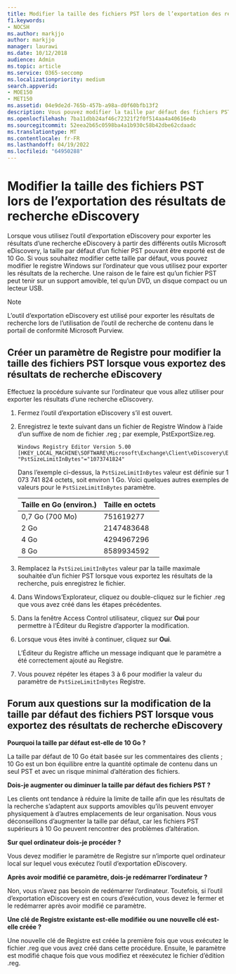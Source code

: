 ```yaml
---
title: Modifier la taille des fichiers PST lors de l’exportation des résultats de recherche eDiscovery
f1.keywords:
- NOCSH
ms.author: markjjo
author: markjjo
manager: laurawi
ms.date: 10/12/2018
audience: Admin
ms.topic: article
ms.service: O365-seccomp
ms.localizationpriority: medium
search.appverid:
- MOE150
- MET150
ms.assetid: 04e9de2d-765b-457b-a98a-d0f60bfb13f2
description: Vous pouvez modifier la taille par défaut des fichiers PST téléchargés sur votre ordinateur lorsque vous exportez les résultats de la recherche eDiscovery.
ms.openlocfilehash: 7ba11dbb24af46c72321f2f0f514aa4a40616e4b
ms.sourcegitcommit: 52eea2b65c0598ba4a1b930c58b42dbe62cdaadc
ms.translationtype: MT
ms.contentlocale: fr-FR
ms.lasthandoff: 04/19/2022
ms.locfileid: "64950288"
---
```

# <a name="change-the-size-of-pst-files-when-exporting-ediscovery-search-results"></a>Modifier la taille des fichiers PST lors de l’exportation des résultats de recherche eDiscovery

Lorsque vous utilisez l’outil d’exportation eDiscovery pour exporter les résultats d’une recherche eDiscovery à partir des différents outils Microsoft eDiscovery, la taille par défaut d’un fichier PST pouvant être exporté est de 10 Go. Si vous souhaitez modifier cette taille par défaut, vous pouvez modifier le registre Windows sur l’ordinateur que vous utilisez pour exporter les résultats de la recherche. Une raison de le faire est qu’un fichier PST peut tenir sur un support amovible, tel qu’un DVD, un disque compact ou un lecteur USB. 
  
> [!NOTE]
> L’outil d’exportation eDiscovery est utilisé pour exporter les résultats de recherche lors de l’utilisation de l’outil de recherche de contenu dans le portail de conformité Microsoft Purview.
  
## <a name="create-a-registry-setting-to-change-the-size-of-pst-files-when-you-export-ediscovery-search-results"></a>Créer un paramètre de Registre pour modifier la taille des fichiers PST lorsque vous exportez des résultats de recherche eDiscovery

Effectuez la procédure suivante sur l’ordinateur que vous allez utiliser pour exporter les résultats d’une recherche eDiscovery.
  
1. Fermez l’outil d’exportation eDiscovery s’il est ouvert. 
    
2. Enregistrez le texte suivant dans un fichier de Registre Window à l’aide d’un suffixe de nom de fichier .reg ; par exemple, PstExportSize.reg. 
    
    ```text
    Windows Registry Editor Version 5.00
    [HKEY_LOCAL_MACHINE\SOFTWARE\Microsoft\Exchange\Client\eDiscovery\ExportTool]
    "PstSizeLimitInBytes"="1073741824"
    ```

    Dans l’exemple ci-dessus, la  `PstSizeLimitInBytes` valeur est définie sur 1 073 741 824 octets, soit environ 1 Go. Voici quelques autres exemples de valeurs pour le  `PstSizeLimitInBytes` paramètre. 
    
    |**Taille en Go (environ.)**|**Taille en octets**|
    |:-----|:-----|
    |0,7 Go (700 Mo)  <br/> |751619277  <br/> |
    |2 Go  <br/> |2147483648  <br/> |
    |4 Go  <br/> |4294967296  <br/> |
    |8 Go  <br/> |8589934592  <br/> |
   
3. Remplacez la `PstSizeLimitInBytes` valeur par la taille maximale souhaitée d’un fichier PST lorsque vous exportez les résultats de la recherche, puis enregistrez le fichier. 
    
4. Dans Windows’Explorateur, cliquez ou double-cliquez sur le fichier .reg que vous avez créé dans les étapes précédentes.
    
5. Dans la fenêtre Access Control utilisateur, cliquez sur **Oui** pour permettre à l’Éditeur du Registre d’apporter la modification. 
    
6. Lorsque vous êtes invité à continuer, cliquez sur **Oui**.
    
    L’Éditeur du Registre affiche un message indiquant que le paramètre a été correctement ajouté au Registre.
    
7. Vous pouvez répéter les étapes 3 à 6 pour modifier la valeur du paramètre de  `PstSizeLimitInBytes` Registre. 
  
## <a name="frequently-asked-questions-about-changing-the-default-size-of-pst-files-when-you-export-ediscovery-search-results"></a>Forum aux questions sur la modification de la taille par défaut des fichiers PST lorsque vous exportez des résultats de recherche eDiscovery

 **Pourquoi la taille par défaut est-elle de 10 Go ?**
  
La taille par défaut de 10 Go était basée sur les commentaires des clients ; 10 Go est un bon équilibre entre la quantité optimale de contenu dans un seul PST et avec un risque minimal d’altération des fichiers.
  
 **Dois-je augmenter ou diminuer la taille par défaut des fichiers PST ?**
  
Les clients ont tendance à réduire la limite de taille afin que les résultats de la recherche s’adaptent aux supports amovibles qu’ils peuvent envoyer physiquement à d’autres emplacements de leur organisation. Nous vous déconseillons d’augmenter la taille par défaut, car les fichiers PST supérieurs à 10 Go peuvent rencontrer des problèmes d’altération.
  
 **Sur quel ordinateur dois-je procéder ?**
  
Vous devez modifier le paramètre de Registre sur n’importe quel ordinateur local sur lequel vous exécutez l’outil d’exportation eDiscovery.
  
 **Après avoir modifié ce paramètre, dois-je redémarrer l’ordinateur ?**
  
Non, vous n’avez pas besoin de redémarrer l’ordinateur. Toutefois, si l’outil d’exportation eDiscovery est en cours d’exécution, vous devez le fermer et le redémarrer après avoir modifié ce paramètre.
  
 **Une clé de Registre existante est-elle modifiée ou une nouvelle clé est-elle créée ?**
  
Une nouvelle clé de Registre est créée la première fois que vous exécutez le fichier .reg que vous avez créé dans cette procédure. Ensuite, le paramètre est modifié chaque fois que vous modifiez et réexécutez le fichier d’édition .reg.
